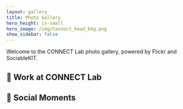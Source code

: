```yaml
---
layout: gallery
title: Photo Gallery
hero_height: is-small
hero_image: /img/Connect_head_bkg.png 
show_sidebar: false
---
```


Welcome to the CONNECT Lab photo gallery, powered by Flickr and SociableKIT.

## 👷 Work at CONNECT Lab

<div class='sk-ww-flickr-album-single' data-embed-id='25554834'></div>
<script src='https://widgets.sociablekit.com/flickr-album-single/widget.js' defer></script>

## 📸 Social Moments

<div class='sk-ww-flickr-album-single' data-embed-id='25554835'></div>
<script src='https://widgets.sociablekit.com/flickr-album-single/widget.js' defer></script>
